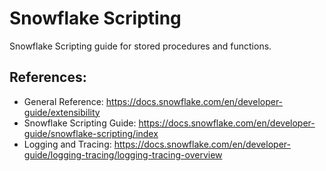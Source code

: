 # Snowflake Scripting

Snowflake Scripting guide for stored procedures and functions.

## References:

- General Reference: https://docs.snowflake.com/en/developer-guide/extensibility
- Snowflake Scripting Guide: https://docs.snowflake.com/en/developer-guide/snowflake-scripting/index
- Logging and Tracing: https://docs.snowflake.com/en/developer-guide/logging-tracing/logging-tracing-overview